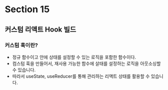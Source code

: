 # Section 15

## 커스텀 리액트 Hook 빌드

### 커스텀 훅이란?

- 정규 함수이고 안에 상태를 설정할 수 있는 로직을 포함한 함수이다.
- 컴스텀 훅을 만들어서, 재사용 가능한 함수에 살태를 설정하는 로직을 아웃소싱할 수 있습니다.
- 따라서 useState, useReducer를 통해 관리하는 리액트 상태를 활용할 수 있습니다.
